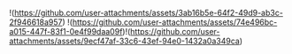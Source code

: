 !(https://github.com/user-attachments/assets/3ab16b5e-64f2-49d9-ab3c-2f946618a957) !(https://github.com/user-attachments/assets/74e496bc-a015-447f-83f1-0e4f99daa09f)!(https://github.com/user-attachments/assets/9ecf47af-33c6-43ef-94e0-1432a0a349ca)


